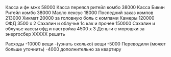 Касса и фн мжк 58000
Касса переясл ритейл комбо 38000
Касса Бикин Ритейл комбо 38000
Масло лексус 18000
Последний заказ компов 213000
Хикмат 20000 за головную боль с компами
Камеры 120000
ОФД 3500 x 2
Сахалин и облучье 1с как и прочее 150000
Сахалин и облучье кассы офд и настройка 4500 x 3
Деньги с морошки за энергосбер XXXXX решить

Расходы
-10000 вещи
-(узнать сколько) вещи
-5000 Переводили (может больше уточнить)
-4000 дополнительно за квартиру
